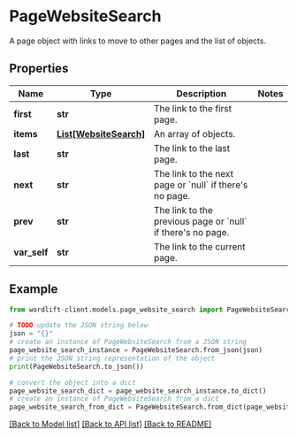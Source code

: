 # PageWebsiteSearch

A page object with links to move to other pages and the list of objects.

## Properties

Name | Type | Description | Notes
------------ | ------------- | ------------- | -------------
**first** | **str** | The link to the first page. | 
**items** | [**List[WebsiteSearch]**](WebsiteSearch.md) | An array of objects. | 
**last** | **str** | The link to the last page. | 
**next** | **str** | The link to the next page or &#x60;null&#x60; if there&#39;s no page. | 
**prev** | **str** | The link to the previous page or &#x60;null&#x60; if there&#39;s no page. | 
**var_self** | **str** | The link to the current page. | 

## Example

```python
from wordlift-client.models.page_website_search import PageWebsiteSearch

# TODO update the JSON string below
json = "{}"
# create an instance of PageWebsiteSearch from a JSON string
page_website_search_instance = PageWebsiteSearch.from_json(json)
# print the JSON string representation of the object
print(PageWebsiteSearch.to_json())

# convert the object into a dict
page_website_search_dict = page_website_search_instance.to_dict()
# create an instance of PageWebsiteSearch from a dict
page_website_search_from_dict = PageWebsiteSearch.from_dict(page_website_search_dict)
```
[[Back to Model list]](../README.md#documentation-for-models) [[Back to API list]](../README.md#documentation-for-api-endpoints) [[Back to README]](../README.md)


